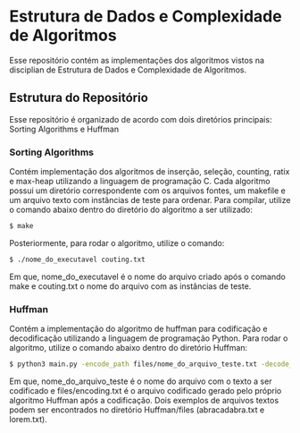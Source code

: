 # Estrutura de Dados e Complexidade de Algoritmos

Esse repositório contém as implementações dos algoritmos vistos na disciplian de Estrutura de Dados e Complexidade de Algoritmos. 

## Estrutura do Repositório

Esse repositório é organizado de acordo com dois diretórios principais: Sorting Algorithms e Huffman

### Sorting Algorithms

Contém implementação dos algoritmos de inserção, seleção, counting, ratix e max-heap utilizando a linguagem de programação C. Cada algoritmo possui um diretório correspondente com os arquivos fontes, um makefile e um arquivo texto com instâncias de teste para ordenar. Para compilar, utilize o comando abaixo dentro do diretório do algoritmo a ser utilizado:

```sh
$ make
```
Posteriormente, para rodar o algoritmo, utilize o comando:
```sh
$ ./nome_do_executavel couting.txt
```
Em que, nome_do_executavel é o nome do arquivo criado após o comando make e couting.txt o nome do arquivo com as instâncias de teste.

### Huffman 

Contém a implementação do algoritmo de huffman para codificação e decodificação utilizando a linguagem de programação Python. Para rodar o algoritmo, utilize o comando abaixo dentro do diretório Huffman:
```sh
$ python3 main.py -encode_path files/nome_do_arquivo_teste.txt -decode_path files/encoding.txt
```
Em que, nome_do_arquivo_teste é o nome do arquivo com o texto a ser codificado e files/encoding.txt é o arquivo codificado gerado pelo próprio algoritmo Huffman após a codificação. Dois exemplos de arquivos textos podem ser encontrados no diretório Huffman/files (abracadabra.txt e lorem.txt).
